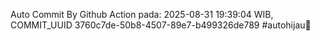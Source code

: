 Auto Commit By Github Action pada: 2025-08-31 19:39:04 WIB, COMMIT_UUID 3760c7de-50b8-4507-89e7-b499326de789 #autohijau🗿
